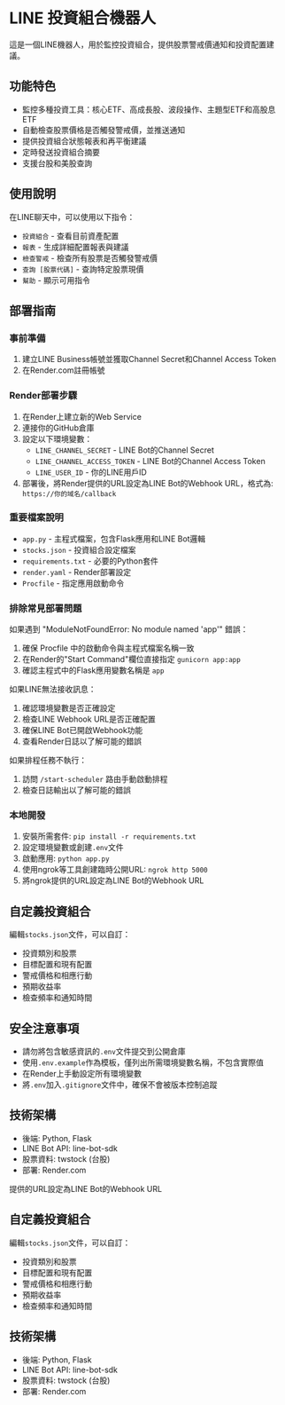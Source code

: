 # LINE 投資組合機器人

這是一個LINE機器人，用於監控投資組合，提供股票警戒價通知和投資配置建議。

## 功能特色

- 監控多種投資工具：核心ETF、高成長股、波段操作、主題型ETF和高股息ETF
- 自動檢查股票價格是否觸發警戒價，並推送通知
- 提供投資組合狀態報表和再平衡建議
- 定時發送投資組合摘要
- 支援台股和美股查詢

## 使用說明

在LINE聊天中，可以使用以下指令：

- `投資組合` - 查看目前資產配置
- `報表` - 生成詳細配置報表與建議
- `檢查警戒` - 檢查所有股票是否觸發警戒價
- `查詢 [股票代碼]` - 查詢特定股票現價
- `幫助` - 顯示可用指令

## 部署指南

### 事前準備

1. 建立LINE Business帳號並獲取Channel Secret和Channel Access Token
2. 在Render.com註冊帳號

### Render部署步驟

1. 在Render上建立新的Web Service
2. 連接你的GitHub倉庫
3. 設定以下環境變數：
   - `LINE_CHANNEL_SECRET` - LINE Bot的Channel Secret
   - `LINE_CHANNEL_ACCESS_TOKEN` - LINE Bot的Channel Access Token
   - `LINE_USER_ID` - 你的LINE用戶ID
4. 部署後，將Render提供的URL設定為LINE Bot的Webhook URL，格式為: `https://你的域名/callback`

### 重要檔案說明

- `app.py` - 主程式檔案，包含Flask應用和LINE Bot邏輯
- `stocks.json` - 投資組合設定檔案
- `requirements.txt` - 必要的Python套件
- `render.yaml` - Render部署設定
- `Procfile` - 指定應用啟動命令

### 排除常見部署問題

如果遇到 "ModuleNotFoundError: No module named 'app'" 錯誤：
1. 確保 Procfile 中的啟動命令與主程式檔案名稱一致
2. 在Render的"Start Command"欄位直接指定 `gunicorn app:app`
3. 確認主程式中的Flask應用變數名稱是 `app`

如果LINE無法接收訊息：
1. 確認環境變數是否正確設定
2. 檢查LINE Webhook URL是否正確配置
3. 確保LINE Bot已開啟Webhook功能
4. 查看Render日誌以了解可能的錯誤

如果排程任務不執行：
1. 訪問 `/start-scheduler` 路由手動啟動排程
2. 檢查日誌輸出以了解可能的錯誤

### 本地開發

1. 安裝所需套件: `pip install -r requirements.txt`
2. 設定環境變數或創建`.env`文件
3. 啟動應用: `python app.py`
4. 使用ngrok等工具創建臨時公開URL: `ngrok http 5000`
5. 將ngrok提供的URL設定為LINE Bot的Webhook URL

## 自定義投資組合

編輯`stocks.json`文件，可以自訂：

- 投資類別和股票
- 目標配置和現有配置
- 警戒價格和相應行動
- 預期收益率
- 檢查頻率和通知時間

## 安全注意事項

- 請勿將包含敏感資訊的`.env`文件提交到公開倉庫
- 使用`.env.example`作為模板，僅列出所需環境變數名稱，不包含實際值
- 在Render上手動設定所有環境變數
- 將`.env`加入`.gitignore`文件中，確保不會被版本控制追蹤

## 技術架構

- 後端: Python, Flask
- LINE Bot API: line-bot-sdk
- 股票資料: twstock (台股)
- 部署: Render.com

提供的URL設定為LINE Bot的Webhook URL

## 自定義投資組合

編輯`stocks.json`文件，可以自訂：

- 投資類別和股票
- 目標配置和現有配置
- 警戒價格和相應行動
- 預期收益率
- 檢查頻率和通知時間

## 技術架構

- 後端: Python, Flask
- LINE Bot API: line-bot-sdk
- 股票資料: twstock (台股)
- 部署: Render.com